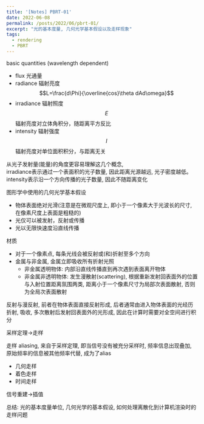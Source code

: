 ```yaml
---
title: '[Notes] PBRT-01'
date: 2022-06-08
permalink: /posts/2022/06/pbrt-01/
excerpt: "光的基本度量, 几何光学基本假设以及走样现象"
tags:
  - rendering
  - PBRT
---
```


basic quantities (wavelength dependent)
- flux 光通量
- radiance 辐射亮度$$L=\frac{d\Phi}{\overline{cos}\theta dAd\omega}$$
- irradiance 辐射照度$$E$$ 辐射亮度对立体角积分，随距离平方反比
- intensity 辐射强度$$I$$ 辐射亮度对单位面积积分，与距离无关

从光子发射量(能量)的角度更容易理解这几个概念,  
irradiance表示通过一个表面积的光子数量, 因此距离光源越远, 光子密度越低。
intensity表示沿一个方向传播的光子数量, 因此不随距离变化

图形学中使用的几何光学基本假设
- 物体表面绝对光滑(注意是在微观尺度上, 即小于一个像素大于光波长的尺寸, 在像素尺度上表面是粗糙的)
- 光仅可以被发射，反射或传播
- 光以无限快速度沿直线传播

材质
- 对于一个像素点, 每条光线会被反射或(和)折射至多个方向
- 金属与非金属, 金属立即吸收所有折射光照
    - 非金属透明物体: 内部沿直线传播直到再次遇到表面离开物体
    - 非金属非透明物体: 发生漫散射(scattering), 根据重新发射回表面外的位置与入射位置距离氛围两类, 距离小于一个像素尺寸为局部次表面散射, 否则为全局次表面散射

反射与漫反射, 前者在物体表面直接反射形成, 后者通常由进入物体表面的光经历折射, 吸收, 多次散射后发射回表面外的光形成, 因此在计算时需要对全空间进行积分

采样定理->走样

走样 aliasing, 来自于采样定理, 即当信号没有被充分采样时, 频率信息出现叠加, 原始频率的信息被其他频率代替, 成为了alias
- 几何走样
- 着色走样
- 时间走样

信号重建->插值

总结: 光的基本度量单位, 几何光学的基本假设, 如何处理离散化到计算机渲染时的走样问题